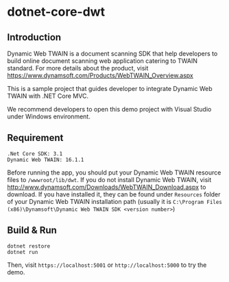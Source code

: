 # dotnet-core-dwt

## Introduction

Dynamic Web TWAIN is a document scanning SDK that help developers to build online document scanning web application catering to TWAIN standard. For more details about the product, visit https://www.dynamsoft.com/Products/WebTWAIN_Overview.aspx

This is a sample project that guides developer to integrate Dynamic Web TWAIN with .NET Core MVC.  

We recommend developers to open this demo project with Visual Studio under Windows environment. 

## Requirement

```
.Net Core SDK: 3.1
Dynamic Web TWAIN: 16.1.1
```

Before running the app, you should put your Dynamic Web TWAIN resource files to `/wwwroot/lib/dwt`. If you do not install Dynamic Web TWAIN, visit http://www.dynamsoft.com/Downloads/WebTWAIN_Download.aspx to download. If you have installed it, they can be found under `Resources` folder of your Dynamic Web TWAIN installation path (usually it is `C:\Program Files (x86)\Dynamsoft\Dynamic Web TWAIN SDK <version number>`)

## Build & Run

```
dotnet restore
dotnet run
```

Then, visit `https://localhost:5001` or `http://localhost:5000` to try the demo.
